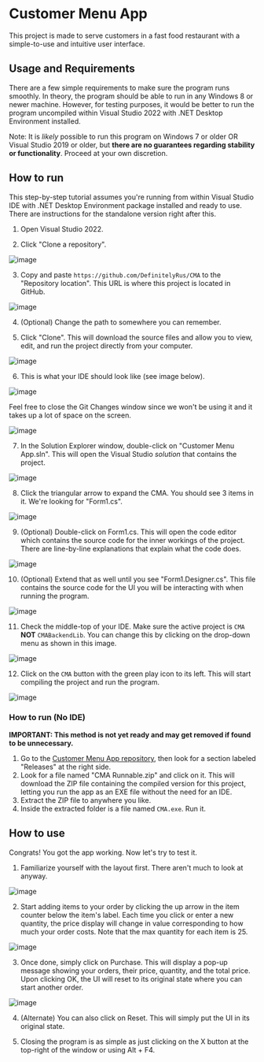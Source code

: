 # Customer Menu App
This project is made to serve customers in a fast food restaurant with a simple-to-use and intuitive user interface.

## Usage and Requirements
There are a few simple requirements to make sure the program runs smoothly. In theory, the program should be able to run in any Windows 8 or newer machine. However, for testing purposes, it would be better to run the program uncompiled within Visual Studio 2022 with .NET Desktop Environment installed.

Note: It is *likely* possible to run this program on Windows 7 or older OR Visual Studio 2019 or older, but **there are no guarantees regarding stability or functionality**. Proceed at your own discretion.

## How to run
This step-by-step tutorial assumes you're running from within Visual Studio IDE with .NET Desktop Environment package installed and ready to use. There are instructions for the standalone version right after this.

1. Open Visual Studio 2022.

2. Click "Clone a repository".

![image](https://user-images.githubusercontent.com/72731965/159424336-e8a4bb45-94c5-4f00-bcdd-5b3718456073.png)

3. Copy and paste `https://github.com/DefinitelyRus/CMA` to the "Repository location". This URL is where this project is located in GitHub.

![image](https://user-images.githubusercontent.com/72731965/159437420-1eb501e7-f5a8-492a-949c-6cc246885381.png)

4. (Optional) Change the path to somewhere you can remember.

5. Click "Clone". This will download the source files and allow you to view, edit, and run the project directly from your computer.

![image](https://user-images.githubusercontent.com/72731965/159426348-1ec8c49d-67ff-4fb7-ab69-e48425d8078e.png)

6. This is what your IDE should look like (see image below).

![image](https://user-images.githubusercontent.com/72731965/159426499-cf0fdcfa-8d1a-4151-9b15-3d9751889a97.png)

Feel free to close the Git Changes window since we won't be using it and it takes up a lot of space on the screen.

![image](https://user-images.githubusercontent.com/72731965/159426712-24d3ace5-ad2a-402f-b2c5-b3e2b30bd4b6.png)

7. In the Solution Explorer window, double-click on "Customer Menu App.sln". This will open the Visual Studio *solution* that contains the project.

![image](https://user-images.githubusercontent.com/72731965/159427068-76d8f618-a548-432b-89ef-474ce1fccd53.png)

8. Click the triangular arrow to expand the CMA. You should see 3 items in it. We're looking for "Form1.cs".

![image](https://user-images.githubusercontent.com/72731965/159428360-597ad284-b6e9-4ea0-85c5-88ec6f70691a.png)

9. (Optional) Double-click on Form1.cs. This will open the code editor which contains the source code for the inner workings of the project. There are line-by-line explanations that explain what the code does.

![image](https://user-images.githubusercontent.com/72731965/159434106-30ae1c00-337f-43e6-83c2-be390497f060.png)

10. (Optional) Extend that as well until you see "Form1.Designer.cs". This file contains the source code for the UI you will be interacting with when running the program.

![image](https://user-images.githubusercontent.com/72731965/159427646-164bfa7e-94f8-4d7c-a127-63001a222db0.png)

11. Check the middle-top of your IDE. Make sure the active project is `CMA` **NOT** `CMABackendLib`. You can change this by clicking on the drop-down menu as shown in this image.

![image](https://user-images.githubusercontent.com/72731965/159429906-b7e5c282-a4dd-4e3b-a6b8-1cdd36d62fe4.png)

12. Click on the `CMA` button with the green play icon to its left. This will start compiling the project and run the program.

![image](https://user-images.githubusercontent.com/72731965/159430311-1167e3a3-493a-4d17-8469-e01f925ee9a4.png)

### How to run (No IDE)
**IMPORTANT: This method is not yet ready and may get removed if found to be unnecessary.**
<!-- TODO: Create a release and add an image. -->
1. Go to the [Customer Menu App repository](https://github.com/DefinitelyRus/CMA), then look for a section labeled "Releases" at the right side.
2. Look for a file named "CMA Runnable.zip" and click on it. This will download the ZIP file containing the compiled version for this project, letting you run the app as an EXE file without the need for an IDE.
3. Extract the ZIP file to anywhere you like.
4. Inside the extracted folder is a file named `CMA.exe`. Run it.

## How to use
Congrats! You got the app working. Now let's try to test it.

1. Familiarize yourself with the layout first. There aren't much to look at anyway.

![image](https://user-images.githubusercontent.com/72731965/159433987-6ef06f01-dea2-4188-97ed-e2489d67caf9.png)

2. Start adding items to your order by clicking the up arrow in the item counter below the item's label. Each time you click or enter a new quantity, the price display will change in value corresponding to how much your order costs. Note that the max quantity for each item is 25.

![image](https://user-images.githubusercontent.com/72731965/159434251-f138df1b-71f6-4f4d-9b27-3bccb2fc0621.png)

3. Once done, simply click on Purchase. This will display a pop-up message showing your orders, their price, quantity, and the total price. Upon clicking OK, the UI will reset to its original state where you can start another order.

![image](https://user-images.githubusercontent.com/72731965/159434659-d0577718-c87e-48f2-97cc-b52b666f38ca.png)

4. (Alternate) You can also click on Reset. This will simply put the UI in its original state.

5. Closing the program is as simple as just clicking on the X button at the top-right of the window or using Alt + F4.
